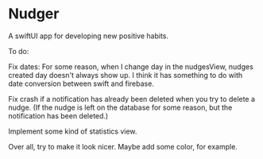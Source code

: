 # Nudger
A swiftUI app for developing new positive habits.

To do:

Fix dates:
For some reason, when I change day in the nudgesView, nudges created day doesn't always show up.
I think it has something to do with date conversion between swift and firebase.

Fix crash if a notification has already been deleted when you try to delete a nudge. (If the nudge is left
on the database for some reason, but the notification has been deleted.)

Implement some kind of statistics view.

Over all, try to make it look nicer. Maybe add some color, for example.
